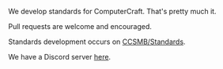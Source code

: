 We develop standards for ComputerCraft. That's pretty much it.

Pull requests are welcome and encouraged.

Standards development occurs on [CCSMB/Standards](https://github.com/CCSMB/Standards).

We have a Discord server [here](https://discord.gg/VeKp4EGwte).
